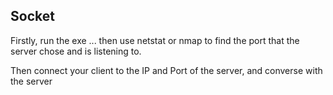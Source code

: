 ## Socket

Firstly, run the exe ... then use netstat or nmap to find the port that the server chose and is listening to. 

Then connect your client to the IP and Port of the server, and converse with the server